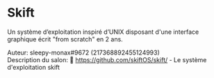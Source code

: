 # Skift

Un système d’exploitation inspiré d’UNIX disposant d'une interface graphique écrit "from scratch" en 2 ans.

Auteur: sleepy-monax#9672 (217368892455124993) \
Description du salon: :avocado:   https://github.com/skiftOS/skift/ - Le système d'exploitation skift
